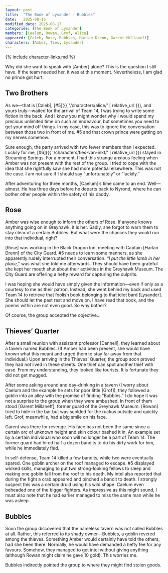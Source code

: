 ```yaml
---
layout: post
title:  "The Book of Lysander - Bubbles"
date:   2025-08-16
modified_date: 2025-08-17
categories: [The Book of Lysander]
members: [Caelum, Rowan, Grof, Alice]
appeared: [Caleb, Rose, Bubbles, Harlan Drenn, Garent Millaneff]
characters: [Amber, Ties, Lysander]
---
```

{% include character-links.md %}

Why did she want to speak with [Amber] alone? This is the question I still have. If the team needed her, it was at this moment. Nevertheless, I am glad no prince got hurt.  

## Two Brothers
As we—that is [Caleb], [#5]({{ '/characters/alice/' | relative_url }}), and yours truly—waited for the arrival of Team 14, I was trying to write some fiction in the back. And I know you might wonder why I would spend my precious unlimited time on such an endeavour, but sometimes you need to get your mind off things. In my case, this was to ignore the conversation between those two in front of me. #5 and that crown prince were getting on my nerves somehow.  

Sure enough, the party arrived with two fewer members than I expected. Luckily for me, [#6]({{ '/characters/ties-van-inkt/' | relative_url }}) stayed in Streaming Springs. For a moment, I had this strange anxious feeling when Amber was not present with the rest of the group. I tried to cope with the idea that she rightfully saw she had more potential elsewhere. This was not the case. I am not sure if I should say “unfortunately” or “luckily.”  

After adventuring for three months, [Caelum]’s time came to an end. Well—almost. He has three days before he departs back to Nyrond, where he can bother other people within the safety of his daddy.  

## Rose
Amber was wise enough to inform the others of Rose. If anyone knows anything going on in Greyhawk, it is her. Sadly, she forgot to warn them to stay clear of a certain Bubbles. But what were the chances they would run into that individual, right?  

[Rose] was working in the Black Dragon Inn, meeting with Captain [Harlan Drenn] of the City Guard. #5 needs to learn some manners, as she apparently rudely interrupted their conversation. *“I put the little lamb in her place,”* was what she told me afterwards. They should have been grateful she kept her mouth shut about their activities in the Greyhawk Museum. The City Guard are offering a hefty reward for capturing the culprits.  

I was hoping she would have simply given the information—even if only as a courtesy to me as their patron. Instead, she went behind my back and used Team 14 to retrieve that foolish book belonging to that idiot bard [Lysander]. She should let the past rest and move on. I have read that book, and the poems within are not even good. So why bother?  

Of course, the group accepted the objective…  

## Thieves’ Quarter
After a small reunion with assistant professor [Dannell], they learned about a tavern named Bubbles. (If Amber had been present, she would have known what this meant and urged them to stay far away from that individual.) Upon arriving in the Thieves’ Quarter, the group soon proved they had not lived in these streets. One thief can spot another thief with ease. From my understanding, they looked like tourists. It is fortunate they did not get mugged.  

After some asking around and day-drinking in a tavern (I worry about Caelum and the example he sets for poor little [Grof]), they followed a goblin into an alley with the promise of finding “Bubbles.” I do hope it was not a surprise to the group when they were ambushed. In front of them stood [Garent Millaneff], former guard of the Greyhawk Museum. [Rowan] tried to hide in the bar but was scolded for the ruckus outside and quickly left. Grof, meanwhile, had a big smile on his face.  

Garent was there for revenge. His face has not been the same since a certain orc of unknown height and skin colour bashed it in. An example set by a certain individual who soon will no longer be a part of Team 14. The former guard had hired half a dozen bandits to do his dirty work for him, while he immediately fled.  

In self-defense, Team 14 killed a few bandits, while two were eventually spared. One goblin archer on the roof managed to escape. #5 displayed wicked skills, managing to put two strong-looking fellows to sleep and making one goblin fall from the roof to his death. My intel also reported that during the fight a crab appeared and pinched a bandit to death. I strongly suspect this was a certain druid using his wild shape. Caelum even beheaded one of the bigger fighters. As impressive as this might sound, I must also note that he had earlier managed to miss the same man while he was asleep.  

## Bubbles
Soon the group discovered that the nameless tavern was not called Bubbles at all. Rather, this referred to its shady owner—Bubbles, a goblin revered among the thieves. Something Amber would certainly have told the others, had she been there. Normally, he would have demanded a hefty fee for any favours. Somehow, they managed to get intel without giving anything (although Rowan might claim he gave 10 gold). This worries me.  

Bubbles indirectly pointed the group to where they might find stolen goods.  

